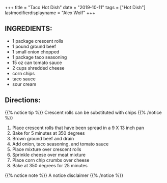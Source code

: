 +++
title = "Taco Hot Dish"
date = "2019-10-11"
tags = ["Hot Dish"]
lastmodifierdisplayname = "Alex Wolf"
+++

## INGREDIENTS:

* 1 package crescent rolls
* 1 pound ground beef
* 1 small onion chopped
* 1 package taco seasoning
* 15 oz can tomato sauce
* 2 cups shredded cheese
* corn chips
* taco sauce
* sour cream

## Directions:

{{% notice tip %}}
Crescent rolls can be substituted with chips
{{% /notice %}}

1. Place crescent rolls that have been spread in a 9 X 13 inch pan
2. Bake for 5 minutes at 350 degrees
3. Brown ground beef and drain
4. Add onion, taco seasoning, and tomato sauce
5. Place mixture over crescent rolls
6. Sprinkle cheese over meat mixture
7. Place corn chip crumbs over cheese
8. Bake at 350 degrees for 25 minutes


{{% notice note %}}
A notice disclaimer
{{% /notice %}}
